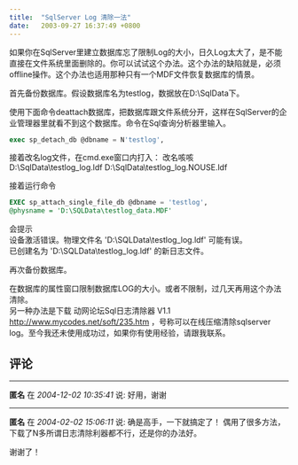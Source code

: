 ```yaml
---
title:  "SqlServer Log 清除一法"
date:   2003-09-27 16:37:49 +0800
---
```


如果你在SqlServer里建立数据库忘了限制Log的大小，日久Log太大了，是不能直接在文件系统里面删除的。你可以试试这个办法。这个办法的缺陷就是，必须offline操作。这个办法也适用那种只有一个MDF文件恢复数据库的情景。  

首先备份数据库。假设数据库名为testlog，数据放在D:\SqlData下。  

使用下面命令deattach数据库，把数据库跟文件系统分开，这样在SqlServer的企业管理器里就看不到这个数据库。命令在Sql查询分析器里输入。  

```sql
exec sp_detach_db @dbname = N'testlog',
```

接着改名log文件，在cmd.exe窗口内打入：
改名咳咳 D:\SqlData\testlog_log.ldf D:\SqlData\testlog_log.NOUSE.ldf  

接着运行命令

```sql
EXEC sp_attach_single_file_db @dbname = 'testlog',
@physname = 'D:\SQLData\testlog_data.MDF'
```

会提示  
设备激活错误。物理文件名 'D:\SQLData\testlog_log.ldf' 可能有误。  
已创建名为 'D:\SQLData\testlog_log.ldf' 的新日志文件。  

再次备份数据库。  

在数据库的属性窗口限制数据库LOG的大小。或者不限制，过几天再用这个办法清除。  
另一种办法是下载 动网论坛Sql日志清除器 V1.1 http://www.mycodes.net/soft/235.htm  ，号称可以在线压缩清除sqlserver log。至今我还未使用成功过，如果你有使用经验，请跟我联系。  


## 评论

*****
**匿名** 在 *2004-12-02 10:35:41* 说: 好用，谢谢

*****
**匿名** 在 *2004-02-02 15:06:11* 说: 确是高手，一下就搞定了！
偶用了很多方法，下载了N多所谓日志清除利器都不行，还是你的办法好。

谢谢了！

